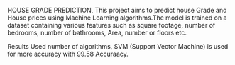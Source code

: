 HOUSE GRADE PREDICTION,
This project aims to predict house Grade and House prices using Machine Learning algorithms.The model is trained on a dataset containing various features such as square footage,
number of bedrooms, number of bathrooms, Area, number or floors etc.

Results
Used number of algorithms, SVM (Support Vector Machine) is used for more accuracy with 99.58 Accuraacy.
